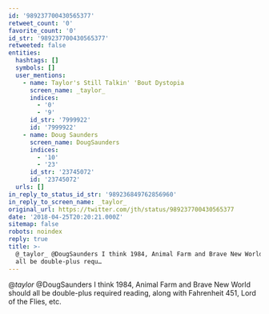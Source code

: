 ```yaml
---
id: '989237700430565377'
retweet_count: '0'
favorite_count: '0'
id_str: '989237700430565377'
retweeted: false
entities:
  hashtags: []
  symbols: []
  user_mentions:
    - name: Taylor's Still Talkin' 'Bout Dystopia
      screen_name: _taylor_
      indices:
        - '0'
        - '9'
      id_str: '7999922'
      id: '7999922'
    - name: Doug Saunders
      screen_name: DougSaunders
      indices:
        - '10'
        - '23'
      id_str: '23745072'
      id: '23745072'
  urls: []
in_reply_to_status_id_str: '989236849762856960'
in_reply_to_screen_name: _taylor_
original_url: https://twitter.com/jth/status/989237700430565377
date: '2018-04-25T20:20:21.000Z'
sitemap: false
robots: noindex
reply: true
title: >-
  @_taylor_ @DougSaunders I think 1984, Animal Farm and Brave New World should
  all be double-plus requ…
---
```


@_taylor_ @DougSaunders I think 1984, Animal Farm and Brave New World should all be double-plus required reading, along with Fahrenheit 451, Lord of the Flies, etc.